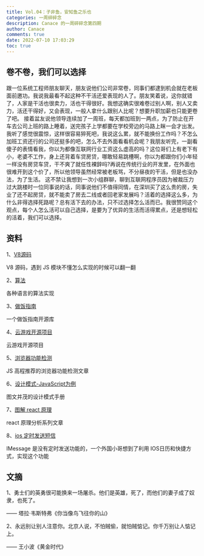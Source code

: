 ```yaml
---
title: Vol.04：子非鱼，安知鱼之乐也
categories: 一周碎碎念
description: Canace 的一周碎碎念第四期
author: Canace
comments: true
date: 2022-07-10 17:03:29
toc: true
---
```

## 卷不卷，我们可以选择

跟一位系统工程师朋友聊天，朋友说他们公司非常卷，同事们都逮到机会就在老板面前邀功。我说我最看不起这种不干活还爱表现的人了。朋友笑着说，这你就错了，人家是干活也很卖力，活也干得很好。我想这确实很难卷过别人啊，别人又卖力，活还干得好，又会表现，一般人拿什么跟别人比呢？想要升职加薪也只能更卷了吧。
接着盆友说他领导连续加了一周班，每天都加班到一两点，为了防止在开车去公司上班的路上睡着，送完孩子上学都要在学校旁边的马路上眯一会才出发。我听了感觉很震惊，这样很容易猝死吧，我说这么累，就不能换份工作吗？不怎么加班工资还行的公司还挺多的吧，怎么不去外面看看机会呢？我朋友听完，一副看傻子的表情看我，你以为都像互联网行业工资这么虚高的吗？这位哥们上有老下有小，老婆不工作，身上还背着车贷房贷，哪敢轻易跳槽啊，你以为都跟你们小年轻一样没有房贷车贷，干不爽了就任性裸辞吗?再说在传统行业的开发里，在外面也很难开到这个价了，所以他领导虽然经常被老板骂，不分昼夜的干活，但是也没办法，为了生活。
这不禁让我想到一次小组群聊，聊到互联网程序员因为被裁压力过大跳楼时一位同事说的话，同事说他们不值得同情，在深圳买了这么贵的房，失业了还不起房贷，就不能卖了房去二线或者回老家发展吗？活着的选择这么多，为什么非得选择死路呢？总有活下去的办法，只不过选择怎么活而已。我很赞同这个观点，每个人怎么活可以自己选择，是要为了优异的生活而活得累点，还是想轻松的活着，我们可以选择。

## 资料

1、[V8源码](https://github.com/v8/v8/tree/cd81dd6d740ff82a1abbc68615e8769bd467f91e)

V8 源码，遇到 JS 模块不懂怎么实现的时候可以翻一翻

2、[算法](https://the-algorithms.com/)

各种语言的算法实现

3、[做饭指南](https://github.com/Anduin2017/HowToCook)

一个做饭指南开源库

4、[云游戏开源项目](https://github.com/giongto35/cloud-morph)

云游戏开源项目

5、[浏览器功能检测](http://peter.michaux.ca/articles/feature-detection-state-of-the-art-browser-scripting)

JS 高程推荐的浏览器功能检测文章

6、[设计模式-JavaScript为例](https://www.patterns.dev/posts/)

图文并茂的设计模式手册

7、[图解 react 原理](https://github.com/7kms/react-illustration-series)

react 原理分析系列文章

8、[ios 定时发送短信](http://caleb.software/posts/ios-delayed-messages.html)

IMessage 是没有定时发送功能的，一个外国小哥想到了利用 IOS日历和快捷方式，实现这个功能

## 文摘

1、勇士们的英勇很可能换来一场屠杀。他们是英雄，死了，而他们的妻子成了奴隶，也死了。

—— 塔拉·韦斯特弗《你当像鸟飞往你的山》

2、永远别让别人注意你。北京人说，不怕贼偷，就怕贼惦记。你千万别让人惦记上。

—— 王小波《黄金时代》
